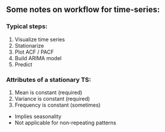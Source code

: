 ## Some notes on workflow for time-series:

### Typical steps:
1) Visualize time series
2) Stationarize
3) Plot ACF / PACF
4) Build ARIMA model
5) Predict

### Attributes of a stationary TS:
1) Mean is constant (required)
2) Variance is constant (required)
3) Frequency is constant (sometimes)
  - Implies seasonality
  - Not applicable for non-repeating patterns
  
